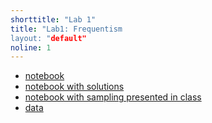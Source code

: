 ```yaml
---
shorttitle: "Lab 1"
title: "Lab1: Frequentism
layout: "default"
noline: 1
---
```


- [notebook](../wiki/lab1.html)
- [notebook with solutions](../wiki/lab1_solutions.html)
- [notebook with sampling presented in class](../wiki/lab1_TF.html)
- [data](../wiki/data/US_data.csv)
